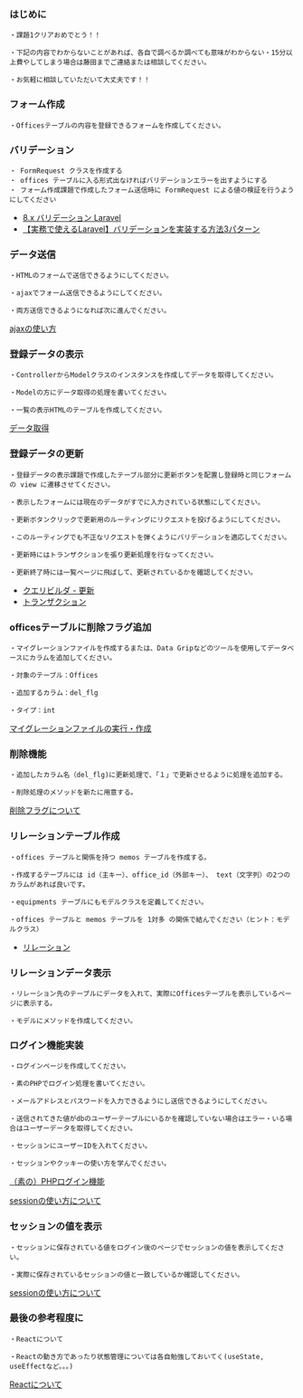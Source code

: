 ### はじめに
```
・課題1クリアおめでとう！！

・下記の内容でわからないことがあれば、各自で調べるか調べても意味がわからない・15分以上費やしてしまう場合は藤田までご連絡または相談してください。

・お気軽に相談していただいて大丈夫です！！
```

### フォーム作成
```
・Officesテーブルの内容を登録できるフォームを作成してください。
```

### バリデーション
```
・ FormRequest クラスを作成する
・ offices テーブルに入る形式出なければバリデーションエラーを出すようにする
・ フォーム作成課題で作成したフォーム送信時に FormRequest による値の検証を行うようにしてください
```

- [8.x バリデーション Laravel](https://readouble.com/laravel/8.x/ja/validation.html)
- [【実務で使えるLaravel】バリデーションを実装する方法3パターン](https://qiita.com/kamome_susume/items/3add27876396da6aa960)

### データ送信
```
・HTMLのフォームで送信できるようにしてください。

・ajaxでフォーム送信できるようにしてください。

・両方送信できるようになれば次に進んでください。
```
[ajaxの使い方](https://enginiya.com/entry/laravel-how-to-use-ajax)

### 登録データの表示
```
・ControllerからModelクラスのインスタンスを作成してデータを取得してください。

・Modelの方にデータ取得の処理を書いてください。

・一覧の表示HTMLのテーブルを作成してください。
```
[データ取得](https://note.com/hotate52/n/n7819e25bc700)


### 登録データの更新
```
・登録データの表示課題で作成したテーブル部分に更新ボタンを配置し登録時と同じフォームの view に遷移させてください。

・表示したフォームには現在のデータがすでに入力されている状態にしてください。

・更新ボタンクリックで更新用のルーティングにリクエストを投げるようにしてください。

・このルーティングでも不正なリクエストを弾くようにバリデーションを適応してください。

・更新時にはトランザクションを張り更新処理を行なってください。

・更新終了時には一覧ページに飛ばして、更新されているかを確認してください。
```

- <a href="https://readouble.com/laravel/8.x/ja/queries.html#:~:text=%E6%A4%9C%E5%87%BA%E3%81%97%E3%81%BE%E3%81%99%E3%80%82-,UPDATE%E6%96%87,-%E3%83%87%E3%83%BC%E3%82%BF%E3%83%99%E3%83%BC%E3%82%B9%E3%81%AB%E3%83%AC%E3%82%B3%E3%83%BC%E3%83%89">クエリビルダ - 更新</a>
- <a href="https://readouble.com/laravel/8.x/ja/database.html#%E3%83%87%E3%83%BC%E3%82%BF%E3%83%99%E3%83%BC%E3%82%B9%E3%83%88%E3%83%A9%E3%83%B3%E3%82%B6%E3%82%AF%E3%82%B7%E3%83%A7%E3%83%B3:~:text=query%2D%3Etime%3B%0A%20%20%20%20%20%20%20%20%7D)%3B%0A%20%20%20%20%7D%0A%7D-,%E3%83%87%E3%83%BC%E3%82%BF%E3%83%99%E3%83%BC%E3%82%B9%E3%83%88%E3%83%A9%E3%83%B3%E3%82%B6%E3%82%AF%E3%82%B7%E3%83%A7%E3%83%B3,-DB%E3%83%95%E3%82%A1%E3%82%B5%E3%83%BC%E3%83%89">トランザクション</a>

### officesテーブルに削除フラグ追加
```
・マイグレーションファイルを作成するまたは、Data Gripなどのツールを使用してデータベースにカラムを追加してください。

・対象のテーブル：Offices

・追加するカラム：del_flg 

・タイプ：int
```

[マイグレーションファイルの実行・作成](https://qiita.com/Takahiro_Nago/items/71d30873313862ab6818)


### 削除機能 
```
・追加したカラム名（del_flg)に更新処理で、「１」で更新させるように処理を追加する。

・削除処理のメソッドを新たに用意する。
```
[削除フラグについて](https://qiita.com/freeneer/items/49d787d2a4d46d12c630)

### リレーションテーブル作成
```
・offices テーブルと関係を持つ memos テーブルを作成する。

・作成するテーブルには id（主キー）、office_id（外部キー）、 text（文字列）の2つのカラムがあれば良いです。

・equipments テーブルにもモデルクラスを定義してください。

・offices テーブルと memos テーブルを 1対多 の関係で結んでください（ヒント：モデルクラス）
```

- [リレーション](https://readouble.com/laravel/8.x/ja/eloquent-relationships.html)

### リレーションデータ表示
```
・リレーション先のテーブルにデータを入れて、実際にOfficesテーブルを表示しているページに表示する。

・モデルにメソッドを作成してください。
```

### ログイン機能実装
```
・ログインページを作成してください。

・素のPHPでログイン処理を書いてください。

・メールアドレスとパスワードを入力できるようにし送信できるようにしてください。

・送信されてきた値がdbのユーザーテーブルにいるかを確認していない場合はエラー・いる場合はユーザーデータを取得してください。

・セッションにユーザーIDを入れてください。

・セッションやクッキーの使い方を学んでください。
```

[（素の）PHPログイン機能](https://qiita.com/ryo-futebol/items/5fb635199acc2fcbd3ff)

[sessionの使い方について](https://qiita.com/yutaka_pg/items/f0103c3171b75146c28a)

### セッションの値を表示
```
・セッションに保存されている値をログイン後のページでセッションの値を表示してください。

・実際に保存されているセッションの値と一致しているか確認してください。
```
[sessionの使い方について](https://qiita.com/yutaka_pg/items/f0103c3171b75146c28a)


### 最後の参考程度に
```
・Reactについて

・Reactの動き方であったり状態管理については各自勉強しておいてく(useState, useEffectなど。。。)
```

[Reactについて](https://ja.react.dev/learn)
